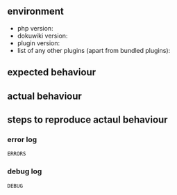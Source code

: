 <!--
The following information is required:
-->

## environment

  - php version: 
  - dokuwiki version: 
  - plugin version: 
  - list of any other plugins (apart from bundled plugins): 
  
## expected behaviour

## actual behaviour

## steps to reproduce actaul behaviour

### error log
<!-- replace ERRORS below with the relevant section of the php error -->
```
ERRORS
```

### debug log
<!-- replace DEBUG below with the relevant section of the dowkuwiki debug log  -->
```
DEBUG
```
